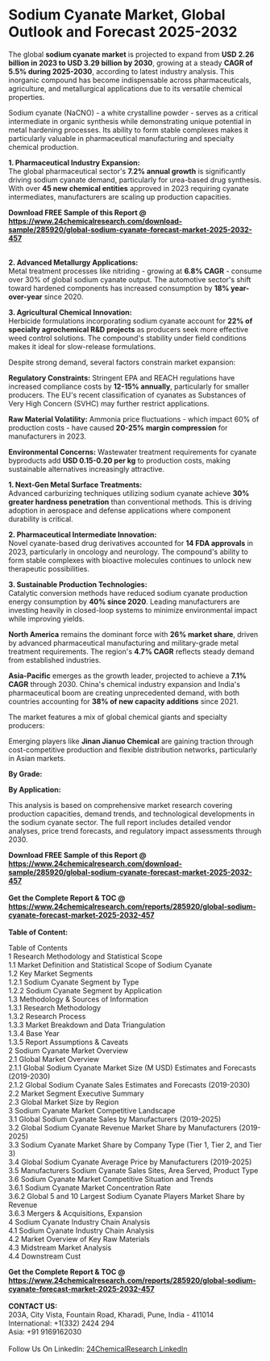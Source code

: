 <h1>Sodium Cyanate Market, Global Outlook and Forecast 2025-2032</h1><p>The global <strong>sodium cyanate market</strong> is projected to expand from <strong>USD 2.26 billion in 2023 to USD 3.29 billion by 2030</strong>, growing at a steady <strong>CAGR of 5.5% during 2025-2030</strong>, according to latest industry analysis. This inorganic compound has become indispensable across pharmaceuticals, agriculture, and metallurgical applications due to its versatile chemical properties.</p><p>Sodium cyanate (NaCNO) - a white crystalline powder - serves as a critical intermediate in organic synthesis while demonstrating unique potential in metal hardening processes. Its ability to form stable complexes makes it particularly valuable in pharmaceutical manufacturing and specialty chemical production.</p><p><strong>1. Pharmaceutical Industry Expansion:</strong><br>
The global pharmaceutical sector's <strong>7.2% annual growth</strong> is significantly driving sodium cyanate demand, particularly for urea-based drug synthesis. With over <strong>45 new chemical entities</strong> approved in 2023 requiring cyanate intermediates, manufacturers are scaling up production capacities.</p><div><b>Download FREE Sample of this Report @ 
            <a href="https://www.24chemicalresearch.com/download-sample/285920/global-sodium-cyanate-forecast-market-2025-2032-457">
            https://www.24chemicalresearch.com/download-sample/285920/global-sodium-cyanate-forecast-market-2025-2032-457</a></b></div><br><p><strong>2. Advanced Metallurgy Applications:</strong><br>
Metal treatment processes like nitriding - growing at <strong>6.8% CAGR</strong> - consume over 30% of global sodium cyanate output. The automotive sector's shift toward hardened components has increased consumption by <strong>18% year-over-year</strong> since 2020.</p><p><strong>3. Agricultural Chemical Innovation:</strong><br>
Herbicide formulations incorporating sodium cyanate account for <strong>22% of specialty agrochemical R&amp;D projects</strong> as producers seek more effective weed control solutions. The compound's stability under field conditions makes it ideal for slow-release formulations.</p><p>Despite strong demand, several factors constrain market expansion:</p><p><strong>Regulatory Constraints:</strong> Stringent EPA and REACH regulations have increased compliance costs by <strong>12-15% annually</strong>, particularly for smaller producers. The EU's recent classification of cyanates as Substances of Very High Concern (SVHC) may further restrict applications.</p><p><strong>Raw Material Volatility:</strong> Ammonia price fluctuations - which impact 60% of production costs - have caused <strong>20-25% margin compression</strong> for manufacturers in 2023.</p><p><strong>Environmental Concerns:</strong> Wastewater treatment requirements for cyanate byproducts add <strong>USD 0.15-0.20 per kg</strong> to production costs, making sustainable alternatives increasingly attractive.</p><p><strong>1. Next-Gen Metal Surface Treatments:</strong><br>
Advanced carburizing techniques utilizing sodium cyanate achieve <strong>30% greater hardness penetration</strong> than conventional methods. This is driving adoption in aerospace and defense applications where component durability is critical.</p><p><strong>2. Pharmaceutical Intermediate Innovation:</strong><br>
Novel cyanate-based drug derivatives accounted for <strong>14 FDA approvals</strong> in 2023, particularly in oncology and neurology. The compound's ability to form stable complexes with bioactive molecules continues to unlock new therapeutic possibilities.</p><p><strong>3. Sustainable Production Technologies:</strong><br>
Catalytic conversion methods have reduced sodium cyanate production energy consumption by <strong>40% since 2020</strong>. Leading manufacturers are investing heavily in closed-loop systems to minimize environmental impact while improving yields.</p><p><strong>North America</strong> remains the dominant force with <strong>26% market share</strong>, driven by advanced pharmaceutical manufacturing and military-grade metal treatment requirements. The region's <strong>4.7% CAGR</strong> reflects steady demand from established industries.</p><p><strong>Asia-Pacific</strong> emerges as the growth leader, projected to achieve a <strong>7.1% CAGR</strong> through 2030. China's chemical industry expansion and India's pharmaceutical boom are creating unprecedented demand, with both countries accounting for <strong>38% of new capacity additions</strong> since 2021.</p><p>The market features a mix of global chemical giants and specialty producers:</p><p>Emerging players like <strong>Jinan Jianuo Chemical</strong> are gaining traction through cost-competitive production and flexible distribution networks, particularly in Asian markets.</p><p><strong>By Grade:</strong></p><p><strong>By Application:</strong></p><p>This analysis is based on comprehensive market research covering production capacities, demand trends, and technological developments in the sodium cyanate sector. The full report includes detailed vendor analyses, price trend forecasts, and regulatory impact assessments through 2030.</p><div><b>Download FREE Sample of this Report @ 
            <a href="https://www.24chemicalresearch.com/download-sample/285920/global-sodium-cyanate-forecast-market-2025-2032-457">
            https://www.24chemicalresearch.com/download-sample/285920/global-sodium-cyanate-forecast-market-2025-2032-457</a></b></div><br><div><b>Get the Complete Report & TOC @ 
            <a href="https://www.24chemicalresearch.com/reports/285920/global-sodium-cyanate-forecast-market-2025-2032-457">
            https://www.24chemicalresearch.com/reports/285920/global-sodium-cyanate-forecast-market-2025-2032-457</a></b></div><br>
            <b>Table of Content:</b><p>Table of Contents<br />
1 Research Methodology and Statistical Scope<br />
1.1 Market Definition and Statistical Scope of Sodium Cyanate<br />
1.2 Key Market Segments<br />
1.2.1 Sodium Cyanate Segment by Type<br />
1.2.2 Sodium Cyanate Segment by Application<br />
1.3 Methodology & Sources of Information<br />
1.3.1 Research Methodology<br />
1.3.2 Research Process<br />
1.3.3 Market Breakdown and Data Triangulation<br />
1.3.4 Base Year<br />
1.3.5 Report Assumptions & Caveats<br />
2 Sodium Cyanate Market Overview<br />
2.1 Global Market Overview<br />
2.1.1 Global Sodium Cyanate Market Size (M USD) Estimates and Forecasts (2019-2030)<br />
2.1.2 Global Sodium Cyanate Sales Estimates and Forecasts (2019-2030)<br />
2.2 Market Segment Executive Summary<br />
2.3 Global Market Size by Region<br />
3 Sodium Cyanate Market Competitive Landscape<br />
3.1 Global Sodium Cyanate Sales by Manufacturers (2019-2025)<br />
3.2 Global Sodium Cyanate Revenue Market Share by Manufacturers (2019-2025)<br />
3.3 Sodium Cyanate Market Share by Company Type (Tier 1, Tier 2, and Tier 3)<br />
3.4 Global Sodium Cyanate Average Price by Manufacturers (2019-2025)<br />
3.5 Manufacturers Sodium Cyanate Sales Sites, Area Served, Product Type<br />
3.6 Sodium Cyanate Market Competitive Situation and Trends<br />
3.6.1 Sodium Cyanate Market Concentration Rate<br />
3.6.2 Global 5 and 10 Largest Sodium Cyanate Players Market Share by Revenue<br />
3.6.3 Mergers & Acquisitions, Expansion<br />
4 Sodium Cyanate Industry Chain Analysis<br />
4.1 Sodium Cyanate Industry Chain Analysis<br />
4.2 Market Overview of Key Raw Materials<br />
4.3 Midstream Market Analysis<br />
4.4 Downstream Cust</p><div><b>Get the Complete Report & TOC @ 
            <a href="https://www.24chemicalresearch.com/reports/285920/global-sodium-cyanate-forecast-market-2025-2032-457">
            https://www.24chemicalresearch.com/reports/285920/global-sodium-cyanate-forecast-market-2025-2032-457</a></b></div><br><b>CONTACT US:</b><br>
            203A, City Vista, Fountain Road, Kharadi, Pune, India - 411014<br>
            International: +1(332) 2424 294<br>
            Asia: +91 9169162030 <br><br>
            Follow Us On LinkedIn: <a href="https://www.linkedin.com/company/24chemicalresearch/">24ChemicalResearch LinkedIn</a>